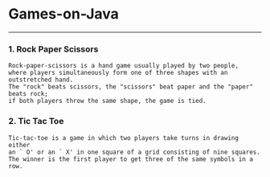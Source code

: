 # Games-on-Java

---

### 1. Rock Paper Scissors
    Rock-paper-scissors is a hand game usually played by two people,
    where players simultaneously form one of three shapes with an outstretched hand.
    The "rock" beats scissors, the "scissors" beat paper and the "paper" beats rock; 
    if both players throw the same shape, the game is tied.
### 2. Tic Tac Toe 
    Tic-tac-toe is a game in which two players take turns in drawing either 
    an ` O' or an ` X' in one square of a grid consisting of nine squares. 
    The winner is the first player to get three of the same symbols in a row.
